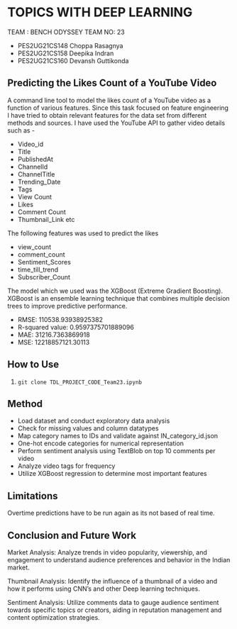 # TOPICS WITH DEEP LEARNING

   TEAM : BENCH ODYSSEY
   TEAM NO: 23
   
- PES2UG21CS148 Choppa Rasagnya
- PES2UG21CS158 Deepika Indran
- PES2UG21CS160 Devansh Guttikonda

## Predicting the Likes Count of a YouTube Video

A command line tool to model the likes count of a YouTube video as a function of various
features. Since this task focused on feature engineering I have tried to obtain relevant features for the data set from different
methods and sources. I have used the YouTube API to gather video details such as -
- Video_id
- Title
- PublishedAt
- ChannelId
- ChannelTitle
- Trending_Date
- Tags
- View Count
- Likes
- Comment Count
- Thumbnail_Link etc

The following features was used to predict the likes
- view_count
- comment_count
- Sentiment_Scores
- time_till_trend
- Subscriber_Count

The model which we used was the XGBoost (Extreme Gradient Boosting). XGBoost is an ensemble learning technique that combines multiple decision trees to improve predictive performance.

- RMSE: 110538.93938925382
- R-squared value: 0.9597375701889096
- MAE: 31216.7363869918
- MSE: 12218857121.30113

## How to Use

1) <code>git clone TDL_PROJECT_CODE_Team23.ipynb</code>

## Method
- Load dataset and conduct exploratory data analysis
- Check for missing values and column datatypes
- Map category names to IDs and validate against IN_category_id.json
- One-hot encode categories for numerical representation
- Perform sentiment analysis using TextBlob on top 10 comments per video
- Analyze video tags for frequency
- Utilize XGBoost regression to determine most important features

## Limitations
Overtime predictions have to be run again as its not based of real time.

## Conclusion and Future Work
Market Analysis:
Analyze trends in video popularity, viewership, and engagement to understand audience preferences and behavior in the Indian market.

Thumbnail Analysis:
Identify the influence of a thumbnail of a video and how it performs using CNN’s and other Deep learning techniques. 

Sentiment Analysis: 
Utilize comments data to gauge audience sentiment towards specific topics or creators, aiding in reputation management and content optimization strategies.

